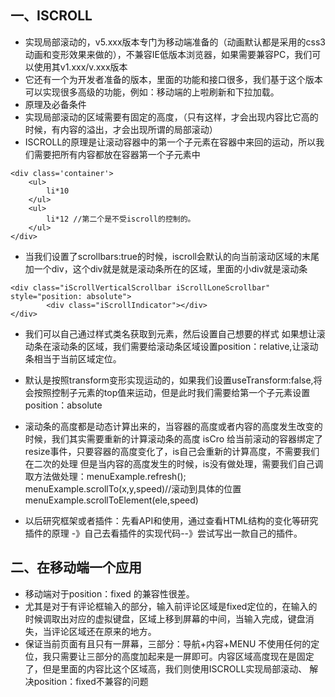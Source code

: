 ## 一、ISCROLL
- 实现局部滚动的，v5.xxx版本专门为移动端准备的（动画默认都是采用的css3动画和变形效果来做的），不兼容IE低版本浏览器，如果需要兼容PC，我们可以使用其v1.xxx/v.xxx版本
- 它还有一个为开发者准备的版本，里面的功能和接口很多，我们基于这个版本可以实现很多高级的功能，例如：移动端的上啦刷新和下拉加载。
- 原理及必备条件
 - 实现局部滚动的区域需要有固定的高度，（只有这样，才会出现内容比它高的时候，有内容的溢出，才会出现所谓的局部滚动）
 - ISCROLL的原理是让滚动容器中的第一个子元素在容器中来回的运动，所以我们需要把所有内容都放在容器第一个子元素中
```
<div class='container'>
    <ul>
        li*10
    </ul>
    <ul>
        li*12 //第二个是不受iscroll的控制的。
    </ul>
</div>
```
- 当我们设置了scrollbars:true的时候，iscroll会默认的向当前滚动区域的末尾加一个div，这个div就是就是滚动条所在的区域，里面的小div就是滚动条
 ```
 <div class="iScrollVerticalScrollbar iScrollLoneScrollbar" style="position: absolute">
         <div class="iScrollIndicator"></div>
 </div>
 ```
- 我们可以自己通过样式类名获取到元素，然后设置自己想要的样式
  如果想让滚动条在滚动条的区域，我们需要给滚动条区域设置position：relative,让滚动条相当于当前区域定位。
- 默认是按照transform变形实现运动的，如果我们设置useTransform:false,将会按照控制子元素的top值来运动，但是此时我们需要给第一个子元素设置position：absolute
- 滚动条的高度都是动态计算出来的，当容器的高度或者内容的高度发生改变的时候，我们其实需要重新的计算滚动条的高度
    isCro 给当前滚动的容器绑定了resize事件，只要容器的高度变化了，is自己会重新的计算高度，不需要我们在二次的处理
    但是当内容的高度发生的时候，is没有做处理，需要我们自己调取方法做处理：menuExample.refresh();
    menuExample.scrollTo(x,y,speed)//滚动到具体的位置
    menuExample.scrollToElement(ele,speed)

- 以后研究框架或者插件：先看API和使用，通过查看HTML结构的变化等研究插件的原理 -》自己去看插件的实现代码--》尝试写出一款自己的插件。
## 二、在移动端一个应用
- 移动端对于position：fixed 的兼容性很差。
- 尤其是对于有评论框输入的部分，输入前评论区域是fixed定位的，在输入的时候调取出对应的虚拟键盘，区域上移到屏幕的中间，当输入完成，键盘消失，当评论区域还在原来的地方。
 - 保证当前页面有且只有一屏幕，三部分：导航+内容+MENU 不使用任何的定位，我只需要让三部分的高度加起来是一屏即可。内容区域高度现在是固定了，但是里面的内容比这个区域高，我们则使用ISCROLL实现局部滚动、
    解决position：fixed不兼容的问题

